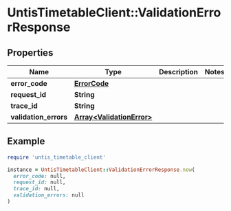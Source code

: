 # UntisTimetableClient::ValidationErrorResponse

## Properties

| Name | Type | Description | Notes |
| ---- | ---- | ----------- | ----- |
| **error_code** | [**ErrorCode**](ErrorCode.md) |  |  |
| **request_id** | **String** |  |  |
| **trace_id** | **String** |  |  |
| **validation_errors** | [**Array&lt;ValidationError&gt;**](ValidationError.md) |  |  |

## Example

```ruby
require 'untis_timetable_client'

instance = UntisTimetableClient::ValidationErrorResponse.new(
  error_code: null,
  request_id: null,
  trace_id: null,
  validation_errors: null
)
```

